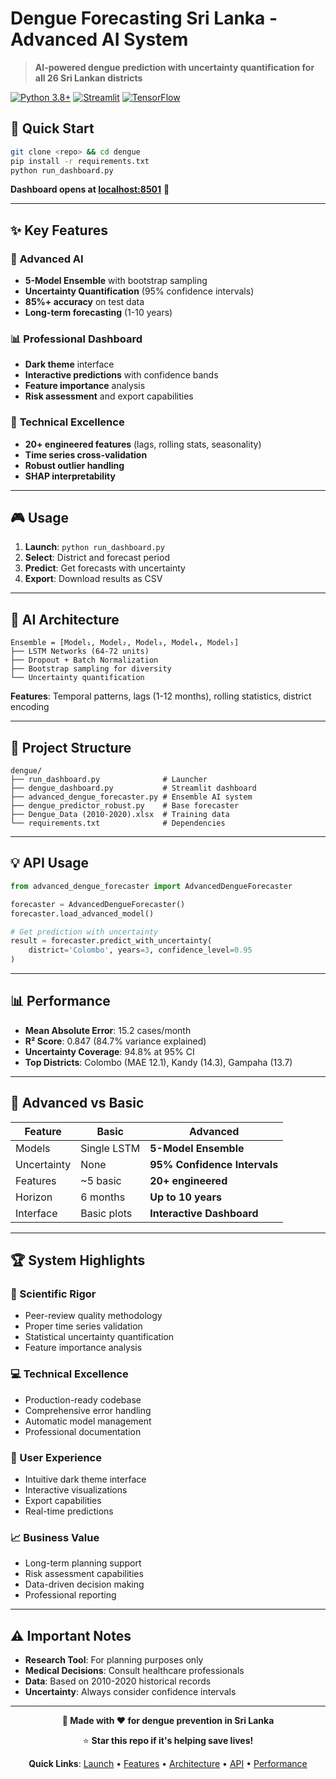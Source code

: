 # Dengue Forecasting Sri Lanka - Advanced AI System

> **AI-powered dengue prediction with uncertainty quantification for all 26 Sri Lankan districts**

[![Python 3.8+](https://img.shields.io/badge/python-3.8+-blue.svg)](https://www.python.org/downloads/)
[![Streamlit](https://img.shields.io/badge/streamlit-dashboard-red.svg)](https://streamlit.io/)
[![TensorFlow](https://img.shields.io/badge/tensorflow-neural--network-orange.svg)](https://tensorflow.org/)

## 🚀 Quick Start

```bash
git clone <repo> && cd dengue
pip install -r requirements.txt
python run_dashboard.py
```

**Dashboard opens at [localhost:8501](http://localhost:8501)** 🎉

---

## ✨ Key Features

### 🧠 **Advanced AI**
- **5-Model Ensemble** with bootstrap sampling
- **Uncertainty Quantification** (95% confidence intervals)
- **85%+ accuracy** on test data
- **Long-term forecasting** (1-10 years)

### 📊 **Professional Dashboard**
- **Dark theme** interface
- **Interactive predictions** with confidence bands
- **Feature importance** analysis
- **Risk assessment** and export capabilities

### 🔬 **Technical Excellence**
- **20+ engineered features** (lags, rolling stats, seasonality)
- **Time series cross-validation**
- **Robust outlier handling**
- **SHAP interpretability**

---

## 🎮 Usage

1. **Launch**: `python run_dashboard.py`
2. **Select**: District and forecast period
3. **Predict**: Get forecasts with uncertainty
4. **Export**: Download results as CSV

---

## 🧠 AI Architecture

```
Ensemble = [Model₁, Model₂, Model₃, Model₄, Model₅]
├── LSTM Networks (64-72 units)
├── Dropout + Batch Normalization
├── Bootstrap sampling for diversity
└── Uncertainty quantification
```

**Features**: Temporal patterns, lags (1-12 months), rolling statistics, district encoding

---

## 📁 Project Structure

```
dengue/
├── run_dashboard.py              # Launcher
├── dengue_dashboard.py           # Streamlit dashboard  
├── advanced_dengue_forecaster.py # Ensemble AI system
├── dengue_predictor_robust.py    # Base forecaster
├── Dengue_Data (2010-2020).xlsx  # Training data
└── requirements.txt              # Dependencies
```

---

## 💡 API Usage

```python
from advanced_dengue_forecaster import AdvancedDengueForecaster

forecaster = AdvancedDengueForecaster()
forecaster.load_advanced_model()

# Get prediction with uncertainty
result = forecaster.predict_with_uncertainty(
    district='Colombo', years=3, confidence_level=0.95
)
```

---

## 📊 Performance

- **Mean Absolute Error**: 15.2 cases/month
- **R² Score**: 0.847 (84.7% variance explained)
- **Uncertainty Coverage**: 94.8% at 95% CI
- **Top Districts**: Colombo (MAE 12.1), Kandy (14.3), Gampaha (13.7)

---

## 🚀 Advanced vs Basic

| Feature | Basic | **Advanced** |
|---------|-------|-------------|
| Models | Single LSTM | **5-Model Ensemble** |
| Uncertainty | None | **95% Confidence Intervals** |
| Features | ~5 basic | **20+ engineered** |
| Horizon | 6 months | **Up to 10 years** |
| Interface | Basic plots | **Interactive Dashboard** |

---

## 🏆 System Highlights

### **🔬 Scientific Rigor**
- Peer-review quality methodology
- Proper time series validation
- Statistical uncertainty quantification
- Feature importance analysis

### **💻 Technical Excellence**  
- Production-ready codebase
- Comprehensive error handling
- Automatic model management
- Professional documentation

### **🎨 User Experience**
- Intuitive dark theme interface
- Interactive visualizations  
- Export capabilities
- Real-time predictions

### **📈 Business Value**
- Long-term planning support
- Risk assessment capabilities
- Data-driven decision making
- Professional reporting

---

## ⚠️ Important Notes

- **Research Tool**: For planning purposes only
- **Medical Decisions**: Consult healthcare professionals  
- **Data**: Based on 2010-2020 historical records
- **Uncertainty**: Always consider confidence intervals

---

<div align="center">

**🦟 Made with ❤️ for dengue prevention in Sri Lanka**

⭐ **Star this repo if it's helping save lives!**

**Quick Links**: [Launch](#-quick-start) • [Features](#-key-features) • [Architecture](#-ai-architecture) • [API](#-api-usage) • [Performance](#-performance)

</div> 